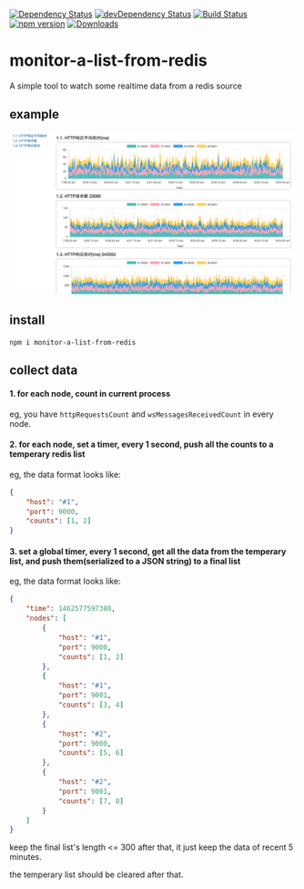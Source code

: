 [![Dependency Status](https://david-dm.org/plantain-00/monitor-a-list-from-redis.svg)](https://david-dm.org/plantain-00/monitor-a-list-from-redis)
[![devDependency Status](https://david-dm.org/plantain-00/monitor-a-list-from-redis/dev-status.svg)](https://david-dm.org/plantain-00/monitor-a-list-from-redis#info=devDependencies)
[![Build Status](https://travis-ci.org/plantain-00/monitor-a-list-from-redis.svg?branch=master)](https://travis-ci.org/plantain-00/monitor-a-list-from-redis)
[![npm version](https://badge.fury.io/js/monitor-a-list-from-redis.svg)](https://badge.fury.io/js/monitor-a-list-from-redis)
[![Downloads](https://img.shields.io/npm/dm/monitor-a-list-from-redis.svg)](https://www.npmjs.com/package/monitor-a-list-from-redis)

# monitor-a-list-from-redis

A simple tool to watch some realtime data from a redis source

## example

![](example.png)

## install

`npm i monitor-a-list-from-redis`

## collect data

#### 1. for each node, count in current process

eg, you have `httpRequestsCount` and `wsMessagesReceivedCount` in every node.

#### 2. for each node, set a timer, every 1 second, push all the counts to a temperary redis list

eg, the data format looks like:
```json
{
    "host": "#1",
    "port": 9000,
    "counts": [1, 2]
}
```

#### 3. set a global timer, every 1 second, get all the data from the temperary list, and push them(serialized to a JSON string) to a final list

eg, the data format looks like:
```json
{
    "time": 1462577597380,
    "nodes": [
        {
            "host": "#1",
            "port": 9000,
            "counts": [1, 2]
        },
        {
            "host": "#1",
            "port": 9001,
            "counts": [3, 4]
        },
        {
            "host": "#2",
            "port": 9000,
            "counts": [5, 6]
        },
        {
            "host": "#2",
            "port": 9001,
            "counts": [7, 8]
        }
    ]
}
```

keep the final list's length <= 300 after that, it just keep the data of recent 5 minutes.

the temperary list should be cleared after that. 
